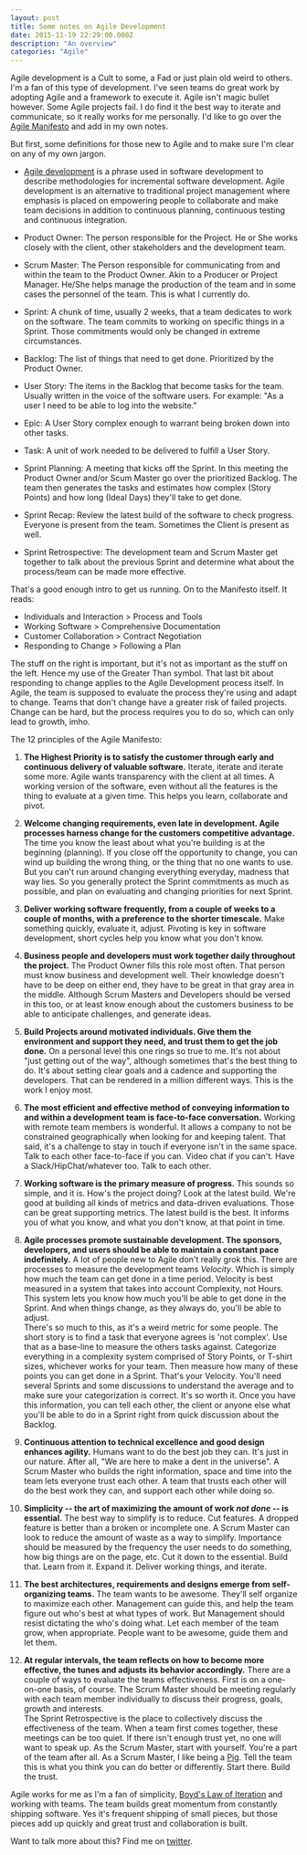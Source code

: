 ```yaml
---
layout: post
title: Some notes on Agile Development
date: 2015-11-19 22:29:00.000Z
description: "An overview"
categories: "Agile"
---
```


<p>Agile development is a Cult to some, a Fad or just plain old weird to others. I'm a fan of this type of development. I've seen teams do great work by adopting Agile and a framework to execute it. Agile isn't magic bullet however. Some Agile projects fail. I do find it the best way to iterate and communicate, so it really works for me personally. I'd like to go over the <a href="http://www.agilemanifesto.org">Agile Manifesto</a> and add in my own notes.</p>

<p>But first, some definitions for those new to Agile and to make sure I'm clear on any of my own jargon.</p>

<ul>
<li><p><a href="http://www.webopedia.com/TERM/A/agile_software_development.html">Agile development</a> is a phrase used in software development to describe methodologies for incremental software development. Agile development is an alternative to traditional project management where emphasis is placed on empowering people to collaborate and make team decisions in addition to continuous planning, continuous testing and continuous integration.  </p></li>
<li><p>Product Owner: The person responsible for the Project. He or She works closely with the client, other stakeholders and the development team.</p></li>
<li><p>Scrum Master: The Person responsible for communicating from and within the team to the Product Owner. Akin to a Producer or Project Manager. He/She helps manage the production of the team and in some cases the personnel of the team. This is what I currently do.</p></li>
<li><p>Sprint: A chunk of time, usually 2 weeks, that a team dedicates to work on the software. The team commits to working on specific things in a Sprint. Those commitments would only be changed in extreme circumstances.</p></li>
<li><p>Backlog: The list of things that need to get done. Prioritized by the Product Owner. </p></li>
<li><p>User Story: The items in the Backlog that become tasks for the team. Usually written in the voice of the software users. For example: "As a user I need to be able to log into the website."</p></li>
<li><p>Epic: A User Story complex enough to warrant being broken down into other tasks.</p></li>
<li><p>Task: A unit of work needed to be delivered to fulfill a User Story.</p></li>
<li><p>Sprint Planning: A meeting that kicks off the Sprint. In this meeting the Product Owner and/or Scum Master go over the prioritized Backlog. The team then generates the tasks and estimates how complex (Story Points) and how long (Ideal Days) they'll take to get done.</p></li>
<li><p>Sprint Recap: Review the latest build of the software to check progress. Everyone is present from the team. Sometimes the Client is present as well.</p></li>
<li><p>Sprint Retrospective: The development team and Scrum Master get together to talk about the previous Sprint and determine what about the process/team can be made more effective.</p></li>
</ul>

<p>That's a good enough intro to get us running. On to the Manifesto itself. It reads:</p>

<ul>
<li>Individuals and Interaction > Process and Tools</li>
<li>Working Software > Comprehensive Documentation</li>
<li>Customer Collaboration > Contract Negotiation</li>
<li>Responding to Change > Following  a Plan</li>
</ul>

<p>The stuff on the right is important, but it's not as important as the stuff on the left. Hence my use of the Greater Than symbol. That last bit about responding to change applies to the Agile Development process itself. In Agile, the team is supposed to evaluate the process they're using and adapt to change. Teams that don't change  have a greater risk of failed projects. Change can be hard, but the process requires you to do so, which can only lead to growth, imho.</p>

<p>The 12 principles of the Agile Manifesto:</p>

<ol>
<li><p><strong>The Highest Priority is to satisfy the customer through early and continuous delivery of valuable software.</strong> Iterate, iterate and iterate some more. Agile wants transparency with the client at all times. A working version of the software, even without all the features is the thing to evaluate at a given time. This helps you learn, collaborate and pivot.  </p></li>
<li><p><strong>Welcome changing requirements, even late in development. Agile processes harness change for the customers competitive advantage.</strong> The time you know the least about what you're building is at the beginning (planning). If you close off the opportunity to change, you can wind up building the wrong thing, or the thing that no one wants to use. But you can't run around changing everything everyday, madness that way lies. So you generally protect the Sprint commitments as much as possible, and plan on evaluating and changing priorities for next Sprint. </p></li>
<li><p><strong>Deliver working software frequently, from a couple of weeks to a couple of months, with a preference to the shorter timescale.</strong>  Make something quickly, evaluate it, adjust. Pivoting is key in software development, short cycles help you know what you don't know.</p></li>
<li><p><strong>Business people and developers must work together daily throughout the project.</strong>    The Product Owner fills this role most often. That person must know business and development well. Their knowledge doesn't have to be deep on either end, they have to be great in that gray area in the middle.  Although Scrum Masters and Developers should be versed in this too, or at least know enough about the customers business to be able to anticipate challenges, and generate ideas.    </p></li>
<li><p><strong>Build Projects around motivated individuals. Give them the environment and support they need, and trust them to get the job done.</strong>  On a personal level this one rings so true to me. It's not about "just getting out of the way", although sometimes that's the best thing to do. It's about setting clear goals and a cadence and supporting the developers. That can be rendered in a million different ways. This is the work I enjoy most.</p></li>
<li><p><strong>The most efficient and effective method of conveying information to and within a development team is face-to-face conversation.</strong> Working with remote team members is wonderful. It allows a company to not be constrained geographically when looking for and keeping talent. That said, it's a challenge to stay in touch if everyone isn't in the same space. Talk to each other face-to-face if you can. Video chat if you can't. Have a Slack/HipChat/whatever too. Talk to each other. </p></li>
<li><p><strong>Working software is the primary measure of progress.</strong> This sounds so simple, and it is. How's the project doing? Look at the latest build. We're good at building all kinds of metrics and data-driven evaluations. Those can be great supporting metrics. The latest build is the best. It informs you of what you know, and what you don't know, at that point in time.</p></li>
<li><p><strong>Agile processes promote sustainable development. The sponsors, developers, and users should be able to maintain a constant pace indefinitely.</strong> A lot of people new to Agile don't really grok this. There are processes to measure the development teams <em>Velocity</em>. Which is simply how much the team can get done in a time period. Velocity is best measured in a system that takes into account Complexity, not Hours. This system lets you know how much you'll be able to get done in the Sprint. And when things change, as they always do, you'll be able to adjust. <br />
There's so much to this, as it's a weird metric for some people. The short story is to find a task that everyone agrees is 'not complex'. Use that as a base-line to measure the others tasks against. Categorize everything in a complexity system comprised of Story Points, or T-shirt sizes, whichever works for your team. Then measure how many of these points you can get done in a Sprint. That's your Velocity. You'll need several Sprints and some discussions to understand the average and to make sure your categorization is correct. It's so worth it. Once you have this information, you can tell each other, the client or anyone else what you'll be able to do in a Sprint right from quick discussion about the Backlog.    </p></li>
<li><p><strong>Continuous attention to technical excellence and good design enhances agility.</strong> Humans want to do the best job they can. It's just in our nature. After all, "We are here to make a dent in the universe". A Scrum Master who builds the right information, space and time into the team lets everyone trust each other. A team that trusts each other will do the best work they can, and support each other while doing so.   </p></li>
<li><p><strong>Simplicity -- the art of maximizing the amount of work <em>not done</em> -- is essential.</strong>  The best way to simplify is to reduce. Cut features. A dropped feature is better than a broken or incomplete one. A Scrum Master can look to reduce the amount of waste as a way to simplify. Importance should be measured by the frequency the user needs to do something, how big things are on the page, etc. Cut it down to the essential. Build that. Learn from it. Expand it. Deliver working things, and iterate.</p></li>
<li><p><strong>The best architectures, requirements and designs emerge from self-organizing teams.</strong> The team wants to be awesome. They'll self organize to maximize each other. Management can guide this, and help the team figure out who's best at what types of work. But Management should resist dictating the who's doing what. Let each member of the team grow, when appropriate. People want to be awesome, guide them and let them.</p></li>
<li><p><strong>At regular intervals, the team reflects on how to become more effective, the tunes and adjusts its behavior accordingly.</strong> There are a couple of ways to evaluate the teams effectiveness. First is on a one-on-one basis, of course. The Scrum Master should be meeting regularly with each team member individually to discuss their progress, goals, growth and interests. <br />
The Sprint Retrospective is the place to collectively discuss the effectiveness of the team. When a team first comes together, these meetings can be too quiet. If there isn't enough trust yet, no one will want to speak up. As the Scrum Master, start with yourself. You're  a part of the team after all. As a Scrum Master, I like being a <a href="http://www.benhallbenhall.com/2013/03/scrum-meeting-pigs-chickens/">Pig</a>.  Tell the team this is what you think you can do better or differently. Start there. Build the trust.</p></li>
</ol>

<p>Agile works for me as I'm a fan of simplicity, <a href="http://blog.codinghorror.com/boyds-law-of-iteration/">Boyd's Law of Iteration</a> and working with teams. The team builds great momentum from constantly shipping software. Yes it's frequent shipping of small pieces, but those pieces add up quickly and great trust and collaboration is built. </p>

<p>Want to talk more about this? Find me on <a href="http://www.twitter.com/@chad_g_moore">twitter</a>.</p>
